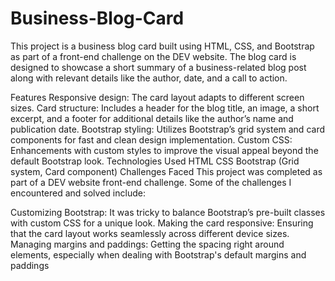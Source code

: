 # Business-Blog-Card


This project is a business blog card built using HTML, CSS, and Bootstrap as part of a front-end challenge on the DEV website. The blog card is designed to showcase a short summary of a business-related blog post along with relevant details like the author, date, and a call to action.

Features
Responsive design: The card layout adapts to different screen sizes.
Card structure: Includes a header for the blog title, an image, a short excerpt, and a footer for additional details like the author’s name and publication date.
Bootstrap styling: Utilizes Bootstrap’s grid system and card components for fast and clean design implementation.
Custom CSS: Enhancements with custom styles to improve the visual appeal beyond the default Bootstrap look.
Technologies Used
HTML
CSS
Bootstrap (Grid system, Card component)
Challenges Faced
This project was completed as part of a DEV website front-end challenge. Some of the challenges I encountered and solved include:

Customizing Bootstrap: It was tricky to balance Bootstrap’s pre-built classes with custom CSS for a unique look.
Making the card responsive: Ensuring that the card layout works seamlessly across different device sizes.
Managing margins and paddings: Getting the spacing right around elements, especially when dealing with Bootstrap's default margins and paddings
